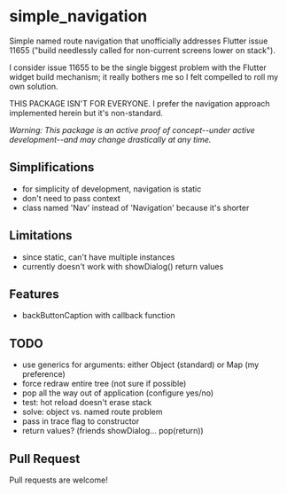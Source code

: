 # simple_navigation

Simple named route navigation that unofficially addresses Flutter issue 11655 ("build needlessly called for non-current screens lower on stack").

I consider issue 11655 to be the single biggest problem with the Flutter widget build mechanism; it really bothers me so I felt compelled to roll my own solution.

THIS PACKAGE ISN'T FOR EVERYONE.   I prefer the navigation approach implemented herein but it's non-standard.

_Warning:  This package is an active proof of concept--under active development--and may change drastically at any time._



## Simplifications

- for simplicity of development, navigation is static
- don't need to pass context
- class named 'Nav' instead of 'Navigation' because it's shorter


## Limitations

- since static, can't have multiple instances
- currently doesn't work with showDialog() return values


## Features

- backButtonCaption with callback function 


## TODO

- use generics for arguments: either Object (standard) or Map (my preference)
- force redraw entire tree (not sure if possible)
- pop all the way out of application (configure yes/no)
- test: hot reload doesn't erase stack
- solve: object vs. named route problem
- pass in trace flag to constructor
- return values? (friends showDialog... pop(return))


## Pull Request

Pull requests are welcome!

